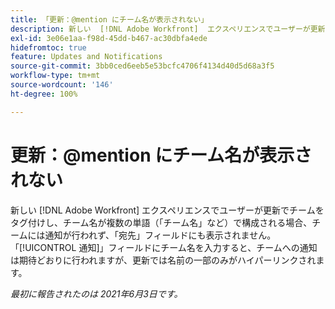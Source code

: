 ```yaml
---
title: 「更新：@mention にチーム名が表示されない」
description: 新しい  [!DNL Adobe Workfront]  エクスペリエンスでユーザーが更新でチームをタグ付けし、チーム名が複数の単語（「チーム名」など）で構成される場合、チームには通知が行われず、「宛先」フィールドにも表示されません。「[!UICONTROL 通知]」フィールドにチーム名を入力すると、チームへの通知は期待どおりに行われますが、更新では名前の一部のみがハイパーリンクされます。
exl-id: 3e06e1aa-f98d-45dd-b467-ac30dbfa4ede
hidefromtoc: true
feature: Updates and Notifications
source-git-commit: 3bb0ced6eeb5e53bcfc4706f4134d40d5d68a3f5
workflow-type: tm+mt
source-wordcount: '146'
ht-degree: 100%

---
```


# 更新：@mention にチーム名が表示されない

新しい [!DNL Adobe Workfront] エクスペリエンスでユーザーが更新でチームをタグ付けし、チーム名が複数の単語（「チーム名」など）で構成される場合、チームには通知が行われず、「宛先」フィールドにも表示されません。「[!UICONTROL 通知]」フィールドにチーム名を入力すると、チームへの通知は期待どおりに行われますが、更新では名前の一部のみがハイパーリンクされます。

_最初に報告されたのは 2021年6月3日です。_
